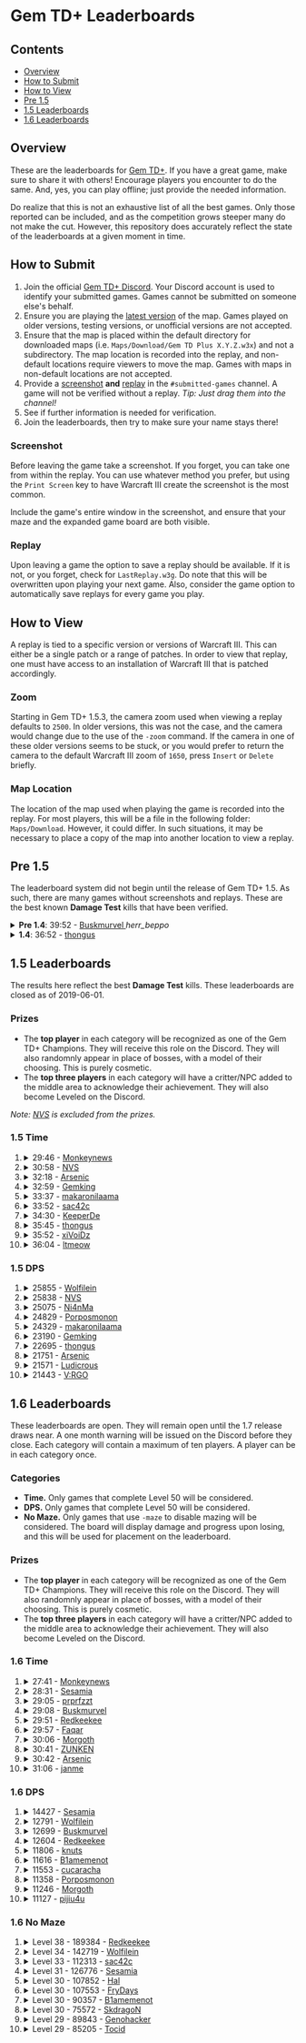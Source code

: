 # Gem TD+ Leaderboards

## Contents

- [Overview](#overview)
- [How to Submit](#how-to-submit)
- [How to View](#how-to-view)
- [Pre 1.5](#pre-15)
- [1.5 Leaderboards](#15-leaderboards)
- [1.6 Leaderboards](#16-leaderboards)

## Overview

These are the leaderboards for [Gem TD+].  If you have a great game, make
sure to share it with others!  Encourage players you encounter to do the
same.  And, yes, you can play offline; just provide the needed information.

Do realize that this is not an exhaustive list of all the best games.  Only
those reported can be included, and as the competition grows steeper many do
not make the cut.  However, this repository does accurately reflect the
state of the leaderboards at a given moment in time.

[Gem TD+]: https://github.com/nvs/gem

## How to Submit

1. Join the official [Gem TD+ Discord].  Your Discord account is used to
   identify your submitted games.  Games cannot be submitted on someone
   else's behalf.
2. Ensure you are playing the [latest version] of the map.  Games played on
   older versions, testing versions, or unofficial versions are not
   accepted.
3. Ensure that the map is placed within the default directory for downloaded
   maps (i.e. `Maps/Download/Gem TD Plus X.Y.Z.w3x`) and not a subdirectory.
   The map location is recorded into the replay, and non-default locations
   require viewers to move the map.  Games with maps in non-default
   locations are not accepted.
4. Provide a [screenshot](#screenshot) **and** [replay](#replay) in the
   `#submitted-games` channel.  A game will not be verified without a
   replay. *Tip: Just drag them into the channel!*
5. See if further information is needed for verification.
6. Join the leaderboards, then try to make sure your name stays there!

[Gem TD+ Discord]: https://discord.gg/PxNNp77
[latest version]: https://github.com/nvs/gem/releases/latest

### Screenshot

Before leaving the game take a screenshot.  If you forget, you can take one
from within the replay.  You can use whatever method you prefer, but using
the `Print Screen` key to have Warcraft III create the screenshot is the
most common.

Include the game's entire window in the screenshot, and ensure that your
maze and the expanded game board are both visible.

### Replay

Upon leaving a game the option to save a replay should be available.  If it
is not, or you forget, check for `LastReplay.w3g`.  Do note that this will
be overwritten upon playing your next game.  Also, consider the game option
to automatically save replays for every game you play.

## How to View

A replay is tied to a specific version or versions of Warcraft III.  This
can either be a single patch or a range of patches.  In order to view that
replay, one must have access to an installation of Warcraft III that is
patched accordingly.

### Zoom

Starting in Gem TD+ 1.5.3, the camera zoom used when viewing a replay
defaults to `2500`.  In older versions, this was not the case, and the
camera would change due to the use of the `-zoom` command.  If the camera in
one of these older versions seems to be stuck, or you would prefer to return
the camera to the default Warcraft III zoom of `1650`, press `Insert` or
`Delete` briefly.

### Map Location

The location of the map used when playing the game is recorded into the
replay.  For most players, this will be a file in the following folder:
`Maps/Download`.  However, it could differ.  In such situations, it may be
necessary to place a copy of the map into another location to view a replay.

## Pre 1.5

The leaderboard system did not begin until the release of Gem TD+ 1.5.  As
such, there are many games without screenshots and replays.  These are the
best known **Damage Test** kills that have been verified.

<details>
<summary><strong>Pre 1.4</strong>: 39:52 -
    <a href="https://discordapp.com/users/148133151678529536">
        Buskmurvel
    </a> <em>herr_beppo</em>
</summary>

- Patch: Unknown.  Most likely 1.26.
- Version: Bryvx's Gem TD 3.1
- Notes: The video says Gem TD 4.0.  However, there is no actual gameplay
  difference between that unofficial version and the last official version
  by Bryvx.  Until Gem TD+ 1.4.0, the gameplay and balance between the
  original Gem TD and that of Gem TD Plus were essentially the same.
- [Video](https://www.youtube.com/watch?v=Mydun82zEX8)

![](other/39_52-herr_beppo.jpg?raw=true)
</details>

<details>
<summary><strong>1.4</strong>: 36:52 -
    <a href="https://discordapp.com/users/299914362695450624">
        thongus
    </a>
</summary>

- Patch: 1.28.5
- Version: [1.4.0]
- [Replay](1.4/36_52-thongus-1.28.5-1.4.0.w3g?raw=true)

![](1.4/36_52-thongus-1.28.5-1.4.0.jpg?raw=true)
</details>

## 1.5 Leaderboards

The results here reflect the best **Damage Test** kills.  These leaderboards
are closed as of 2019-06-01.

[NVS]: https://github.com/nvs

### Prizes

- The **top player** in each category will be recognized as one of the Gem
  TD+ Champions.  They will receive this role on the Discord.  They will
  also randomnly appear in place of bosses, with a model of their choosing.
  This is purely cosmetic.
- The **top three players** in each category will have a critter/NPC added
  to the middle area to acknowledge their achievement.  They will also
  become Leveled on the Discord.

*Note: [NVS] is excluded from the prizes.*

### 1.5 Time

1.  <details>
    <summary>29:46 -
        <a href="https://discordapp.com/users/171314221232029696">
            Monkeynews
        </a>
    </summary>

    - Patch: 1.30.4
    - Version: [1.5.4]
    - [Replay](1.5/time/29_46-Monkeynews-1.30.4-1.5.4.w3g?raw=true)
    - [Video](https://www.youtube.com/watch?v=HG4u4zUayp4)

    ![](1.5/time/29_46-Monkeynews-1.30.4-1.5.4.jpg?raw=true)
    </details>

3.  <details>
    <summary>30:58 -
        <a href="https://discordapp.com/users/136301709113688064">
            NVS
        </a>
    </summary>

    - Patch: 1.31.0
    - Version: [1.5.5]
    - [Replay](1.5/time/30_58-NVS-1.31.0-1.5.5.w3g?raw=true)

    ![](1.5/time/30_58-NVS-1.31.0-1.5.5.jpg?raw=true)
    </details>

2.  <details>
    <summary>32:18 -
        <a href="https://discordapp.com/users/160915097206784009">
            Arsenic
        </a>
    </summary>

    - Patch: 1.30.4
    - Version: [1.5.4]
    - [Replay](1.5/time/32_18-Arsenic-1.30.4-1.5.4.w3g?raw=true)

    ![](1.5/time/32_18-Arsenic-1.30.4-1.5.4.jpg?raw=true)
    </details>

4.  <details>
    <summary>32:59 -
        <a href="https://discordapp.com/users/242683507095109634">
            Gemking
        </a>
    </summary>

    - Patch: 1.30.4
    - Version: [1.5.4]
    - [Replay](1.5/time/32_59-Gemking-1.30.4-1.5.4.w3g?raw=true)

    ![](1.5/time/32_59-Gemking-1.30.4-1.5.4.jpg?raw=true)
    </details>

5.  <details>
    <summary>33:37 -
        <a href="https://discordapp.com/users/235474089815310341">
            makaronilaama
        </a>
    </summary>

    - Patch: 1.30.4
    - Version: [1.5.4]
    - [Replay](1.5/time/33_37-makaronilaama-1.30.4-1.5.4.w3g?raw=true)

    ![](1.5/time/33_37-makaronilaama-1.30.4-1.5.4.jpg?raw=true)
    </details>

6.  <details>
    <summary>33:52 -
        <a href="https://discordapp.com/users/242041566275960832">
            sac42c
        </a>
    </summary>

    - Patch: 1.30.4
    - Version: [1.5.4]
    - [Replay](1.5/time/33_52-sac42c-1.30.4-1.5.4.w3g?raw=true)

    ![](1.5/time/33_52-sac42c-1.30.4-1.5.4.jpg?raw=true)
    </details>

7.  <details>
    <summary>34:30 -
        <a href="https://discordapp.com/users/305710318557069314">
            KeeperDe
        </a>
    </summary>

    - Patch: 1.30.4
    - Version: [1.5.4]
    - [Replay](1.5/time/34_30-KeeperDe-1.5.4-1.30.4.w3g?raw=true)

    ![](1.5/time/34_30-KeeperDe-1.5.4-1.30.4.jpg?raw=true)
    </details>

8.  <details>
    <summary>35:45 -
        <a href="https://discordapp.com/users/299914362695450624">
            thongus
        </a>
    </summary>

    - Patch: 1.30.4
    - Version: [1.5.3]
    - [Replay](1.5/time/35_45-thongus-1.30.4-1.5.3.w3g?raw=true)

    ![](1.5/time/35_45-thongus-1.30.4-1.5.3.jpg?raw=true)
    </details>

9.  <details>
    <summary>35:52 -
        <a href="https://discordapp.com/users/517156281925107723">
            xiVoiDz
        </a>
    </summary>

    - Patch: 1.30.4
    - Version: [1.5.2]
    - [Replay](1.5/time/35_52-xiVoiDz-1.30.4-1.5.2.w3g?raw=true)

    ![](1.5/time/35_52-xiVoiDz-1.30.4-1.5.2.jpg?raw=true)
    </details>

10. <details>
    <summary>36:04 -
        <a href="https://discordapp.com/users/124327547038203904">
            ltmeow
        </a>
    </summary>

    - Patch: 1.30.4
    - Version: [1.5.2]
    - [Replay](1.5/time/36_04-ltmeow-1.30.4-1.5.2.w3g?raw=true)

    ![](1.5/time/36_04-ltmeow-1.30.4-1.5.2.jpg?raw=true)
    </details>

### 1.5 DPS

1.  <details>
    <summary>25855 -
        <a href="https://discordapp.com/users/520945994519543808">
            Wolfilein
        </a>
    </summary>

    - Patch: 1.30.4
    - Version: [1.5.3]
    - [Replay](1.5/dps/25855-Wolfilein-1.30.4-1.5.3.w3g?raw=true)

    ![](1.5/dps/25855-Wolfilein-1.30.4-1.5.3.jpg?raw=true)
    </details>

2.  <details>
    <summary>25838 -
        <a href="https://discordapp.com/users/136301709113688064">
            NVS
        </a>
    </summary>

    - Patch: 1.30.2
    - Version: [1.5.1]
    - [Replay](1.5/dps/25838-NVS-1.30.2-1.5.1.w3g?raw=true)

    ![](1.5/dps/25838-NVS-1.30.2-1.5.1.jpg?raw=true)
    </details>

3.  <details>
    <summary>25075 -
        <a href="https://discordapp.com/users/156087832983633920">
            Ni4nMa
        </a>
    </summary>

    - Patch: 1.30.4
    - Version: [1.5.4]
    - [Replay](1.5/dps/25075-Ni4nMa-1.30.4-1.5.4.w3g?raw=true)

    ![](1.5/dps/25075-Ni4nMa-1.30.4-1.5.4.jpg?raw=true)
    </details>

4.  <details>
    <summary>24829 -
        <a href="https://discordapp.com/users/242718937551339520">
            Porposmonon
        </a>
    </summary>

    - Patch: 1.30.4
    - Version: [1.5.4]
    - [Replay](1.5/dps/24829-Porposmonon-1.30.4-1.5.4.w3g?raw=true)

    ![](1.5/dps/24829-Porposmonon-1.30.4-1.5.4.jpg?raw=true)
    </details>

5.  <details>
    <summary>24329 -
        <a href="https://discordapp.com/users/235474089815310341">
            makaronilaama
        </a>
    </summary>

    - Patch: 1.30.4
    - Version: [1.5.4]
    - [Replay](1.5/dps/24329-makaronilaama-1.30.4-1.5.4.w3g?raw=true)

    ![](1.5/dps/24329-makaronilaama-1.30.4-1.5.4.jpg?raw=true)
    </details>

6.  <details>
    <summary>23190 -
        <a href="https://discordapp.com/users/242683507095109634">
            Gemking
        </a>
    </summary>

    - Patch: 1.30.4
    - Version: [1.5.4]
    - [Replay](1.5/dps/23190-Gemking-1.30.4-1.5.4.w3g?raw=true)

    ![](1.5/dps/23190-Gemking-1.30.4-1.5.4.jpg?raw=true)
    </details>

7.  <details>
    <summary>22695 -
        <a href="https://discordapp.com/users/299914362695450624">
            thongus
        </a>
    </summary>

    - Patch: 1.30.4
    - Version: [1.5.4]
    - [Replay](1.5/dps/22695-thongus-1.30.4-1.5.4.w3g?raw=true)

    ![](1.5/dps/22695-thongus-1.30.4-1.5.4.jpg?raw=true)
    </details>

8.  <details>
    <summary>21751 -
        <a href="https://discordapp.com/users/160915097206784009">
            Arsenic
        </a>
    </summary>

    - Patch: 1.30.4
    - Version: [1.5.4]
    - [Replay](1.5/dps/21751-Arsenic-1.30.4-1.5.4.w3g?raw=true)

    ![](1.5/dps/21751-Arsenic-1.30.4-1.5.4.jpg?raw=true)
    </details>

9.  <details>
    <summary>21571 -
        <a href="https://discordapp.com/users/172426184548810752">
            Ludicrous
        </a>
    </summary>

    - Patch: 1.30.2
    - Version: [1.5.1]
    - [Replay](1.5/dps/21571-Ludicrous-1.30.2-1.5.1.w3g?raw=true)

    ![](1.5/dps/21571-Ludicrous-1.30.2-1.5.1.jpg?raw=true)
    </details>

10. <details>
    <summary>21443 -
        <a href="https://discordapp.com/users/234445811813974017">
            V:RGO
        </a>
    </summary>

    - Patch: 1.30.4
    - Version: [1.5.3]
    - [Replay](1.5/dps/21443-V:RGO-1.30.4-1.5.3.w3g?raw=true)

    ![](1.5/dps/21443-V:RGO-1.30.4-1.5.3.jpg?raw=true)
    </details>

## 1.6 Leaderboards

These leaderboards are open.  They will remain open until the 1.7 release
draws near.  A one month warning will be issued on the Discord before they
close.  Each category will contain a maximum of ten players.  A player can
be in each category once.

### Categories

- **Time.** Only games that complete Level 50 will be considered.
- **DPS.** Only games that complete Level 50 will be considered.
- **No Maze.** Only games that use `-maze` to disable mazing will be
  considered.  The board will display damage and progress upon losing, and
  this will be used for placement on the leaderboard.

### Prizes

- The **top player** in each category will be recognized as one of the Gem
  TD+ Champions.  They will receive this role on the Discord.  They will
  also randomnly appear in place of bosses, with a model of their choosing.
  This is purely cosmetic.
- The **top three players** in each category will have a critter/NPC added
  to the middle area to acknowledge their achievement.  They will also
  become Leveled on the Discord.

### 1.6 Time

1.  <details>
    <summary>27:41 -
        <a href="https://discordapp.com/users/171314221232029696">
            Monkeynews
        </a>
    </summary>

    - Patch: 1.31.1
    - Version: [1.6.3]
    - [Replay](1.6/time/27:41-Monkeynews-1.31.1-1.6.3.w3g?raw=true)

    ![](1.6/time/27:41-Monkeynews-1.31.1-1.6.3.jpg?raw=true)
    </details>

2.  <details>
    <summary>28:31 -
        <a href="https://discordapp.com/users/330183643215429633">
            Sesamia
        </a>
    </summary>

    - Patch: 1.31.1
    - Version: [1.6.5]
    - [Replay](1.6/time/28:31-Sesamia-1.31.1-1.6.5.w3g?raw=true)

    ![](1.6/time/28:31-Sesamia-1.31.1-1.6.5.jpg?raw=true)
    </details>

3.  <details>
    <summary>29:05 -
        <a href="https://discordapp.com/users/145853647052341249">
            prprfzzt
        </a>
    </summary>

    - Patch: 1.31.1
    - Version: [1.6.5]
    - [Replay](1.6/time/29:05-prprfzzt-1.31.1-1.6.5.w3g?raw=true)

    ![](1.6/time/29:05-prprfzzt-1.31.1-1.6.5.jpg?raw=true)
    </details>

4.  <details>
    <summary>29:08 -
        <a href="https://discordapp.com/users/148133151678529536">
            Buskmurvel
        </a>
    </summary>

    - Patch: 1.31.1
    - Version: [1.6.3]
    - [Replay](1.6/time/29:08-Buskmurvel-1.31.1-1.6.3.w3g?raw=true)

    ![](1.6/time/29:08-Buskmurvel-1.31.1-1.6.3.jpg?raw=true)
    </details>

5.  <details>
    <summary>29:51 -
        <a href="https://discordapp.com/users/104819373297901568">
            Redkeekee
        </a>
    </summary>

    - Patch: 1.31.1
    - Version: [1.6.6]
    - [Replay](1.6/time/29:51-Redkeekee-1.31.1-1.6.6.w3g?raw=true)

    ![](1.6/time/29:51-Redkeekee-1.31.1-1.6.6.jpg?raw=true)
    </details>

6.  <details>
    <summary>29:57 -
        <a href="https://discordapp.com/users/417051812152082453">
            Faqar
        </a>
    </summary>

    - Patch: 1.31.1
    - Version: [1.6.7]
    - [Replay](1.6/time/29:57-Faqar-1.31.1-1.6.7.w3g?raw=true)

    ![](1.6/time/29:57-Faqar-1.31.1-1.6.7.jpg?raw=true)
    </details>

7.  <details>
    <summary>30:06 -
        <a href="https://discordapp.com/users/248561283467706368">
            Morgoth
        </a>
    </summary>

    - Patch: 1.31.1
    - Version: [1.6.6]
    - [Replay](1.6/time/30:06-Morgoth-1.31.1-1.6.6.w3g?raw=true)

    ![](1.6/time/30:06-Morgoth-1.31.1-1.6.6.jpg?raw=true)
    </details>

8.  <details>
    <summary>30:41 -
        <a href="https://discordapp.com/users/160915097206784009">
            ZUNKEN
        </a>
    </summary>

    - Patch: 1.31.1
    - Version: [1.6.7]
    - [Replay](1.6/time/30:41-ZUNKEN-1.31.1-1.6.7.w3g?raw=true)

    ![](1.6/time/30:41-ZUNKEN-1.31.1-1.6.7.jpg?raw=true)
    </details>

9.  <details>
    <summary>30:42 -
        <a href="https://discordapp.com/users/160915097206784009">
            Arsenic
        </a>
    </summary>

    - Patch: 1.31.1
    - Version: [1.6.5]
    - [Replay](1.6/time/30:42-Arsenic-1.31.1-1.6.5.w3g?raw=true)

    ![](1.6/time/30:42-Arsenic-1.31.1-1.6.5.jpg?raw=true)
    </details>

10. <details>
    <summary>31:06 -
        <a href="https://discordapp.com/users/346841019113013248">
            janme
        </a>
    </summary>

    - Patch: 1.31.1
    - Version: [1.6.6]
    - [Replay](1.6/time/31:06-hashstit-1.31.1-1.6.6.w3g?raw=true)

    ![](1.6/time/31:06-hashstit-1.31.1-1.6.6.jpg?raw=true)
    </details>

### 1.6 DPS

1.  <details>
    <summary>14427 -
        <a href="https://discordapp.com/users/330183643215429633">
            Sesamia
        </a>
    </summary>

    - Patch: 1.31.1
    - Version: [1.6.6]
    - [Replay](1.6/dps/14427-Sesamia-1.31.1-1.6.6.w3g?raw=true)

    ![](1.6/dps/14427-Sesamia-1.31.1-1.6.6.jpg?raw=true)
    </details>

2.  <details>
    <summary>12791 -
        <a href="https://discordapp.com/users/520945994519543808">
            Wolfilein
        </a>
    </summary>

    - Patch: 1.31.1
    - Version: [1.6.7]
    - [Replay](1.6/dps/12791-Wolfilein-1.31.1-1.6.7.w3g?raw=true)

    ![](1.6/dps/12791-Wolfilein-1.31.1-1.6.7.jpg?raw=true)
    </details>

3.  <details>
    <summary>12699 -
        <a href="https://discordapp.com/users/148133151678529536">
            Buskmurvel
        </a>
    </summary>

    - Patch: 1.31.1
    - Version: [1.6.5]
    - [Replay](1.6/dps/12699-Buskmurvel-1.31.1-1.6.5.w3g?raw=true)

    ![](1.6/dps/12699-Buskmurvel-1.31.1-1.6.5.jpg?raw=true)
    </details>

4.  <details>
    <summary>12604 -
        <a href="https://discordapp.com/users/104819373297901568">
            Redkeekee
        </a>
    </summary>

    - Patch: 1.31.1
    - Version: [1.6.7]
    - [Replay](1.6/dps/12604-Redkeekee-1.31.1-1.6.7.w3g?raw=true)

    ![](1.6/dps/12604-Redkeekee-1.31.1-1.6.7.jpg?raw=true)
    </details>

5.  <details>
    <summary>11806 -
        <a href="https://discordapp.com/users/175430560691257344">
            knuts
        </a>
    </summary>

    - Patch: 1.31.1
    - Version: [1.6.3]
    - [Replay](1.6/dps/11806-knuts-1.31.1-1.6.3.w3g?raw=true)

    ![](1.6/dps/11806-knuts-1.31.1-1.6.3.jpg?raw=true)
    </details>

6.  <details>
    <summary>11616 -
        <a href="https://discordapp.com/users/278998936780406784">
            B1amemenot
        </a>
    </summary>

    - Patch: 1.31.1
    - Version: [1.6.7]
    - [Replay](1.6/dps/11616-B1ameMeNot-1.31.1-1.6.7.w3g?raw=true)

    ![](1.6/dps/11616-B1ameMeNot-1.31.1-1.6.7.jpg?raw=true)
    </details>

7.  <details>
    <summary>11553 -
        <a href="https://discordapp.com/users/474330320167239702">
            cucaracha
        </a>
    </summary>

    - Patch: 1.31.1
    - Version: [1.6.5]
    - [Replay](1.6/dps/11553-cucaracha-1.31.1-1.6.5.w3g?raw=true)

    ![](1.6/dps/11553-cucaracha-1.31.1-1.6.5.jpg?raw=true)
    </details>

8.  <details>
    <summary>11358 -
        <a href="https://discordapp.com/users/242718937551339520">
            Porposmonon
        </a>
    </summary>

    - Patch: 1.31.1
    - Version: [1.6.0]
    - [Replay](1.6/dps/11358-Porposmonon-1.31.1-1.6.0.w3g?raw=true)

    ![](1.6/dps/11358-Porposmonon-1.31.1-1.6.0.jpg?raw=true)
    </details>

9.  <details>
    <summary>11246 -
        <a href="https://discordapp.com/users/248561283467706368">
            Morgoth
        </a>
    </summary>

    - Patch: 1.31.1
    - Version: [1.6.6]
    - [Replay](1.6/dps/11246-Morgoth-1.31.1-1.6.6.w3g?raw=true)

    ![](1.6/dps/11246-Morgoth-1.31.1-1.6.6.jpg?raw=true)
    </details>

10. <details>
    <summary>11127 -
        <a href="https://discordapp.com/users/332326960283779073">
            pijiu4u
        </a>
    </summary>

    - Patch: 1.31.1
    - Version: [1.6.6]
    - [Replay](1.6/dps/11127-pijiu4u-1.31.1-1.6.6.w3g?raw=true)

    ![](1.6/dps/11127-pijiu4u-1.31.1-1.6.6.jpg?raw=true)
    </details>

### 1.6 No Maze

1.  <details>
    <summary>Level 38 - 189384 -
        <a href="https://discordapp.com/users/104819373297901568">
            Redkeekee
        </a>
    </summary>

    - Patch: 1.31.1
    - Version: [1.6.5]
    - [Replay](1.6/no-maze/38_189384-Redkeekee-1.31.1-1.6.5.w3g?raw=true)

    ![](1.6/no-maze/38_189384-Redkeekee-1.31.1-1.6.5.jpg?raw=true)
    </details>

2.  <details>
    <summary>Level 34 - 142719 -
        <a href="https://discordapp.com/users/520945994519543808">
            Wolfilein
        </a>
    </summary>

    - Patch: 1.31.1
    - Version: [1.6.5]
    - [Replay](1.6/no-maze/34_142719-Wolfilein-1.31.1-1.6.5.w3g?raw=true)

    ![](1.6/no-maze/34_142719-Wolfilein-1.31.1-1.6.5.jpg?raw=true)
    </details>

3.  <details>
    <summary>Level 33 - 112313 -
        <a href="https://discordapp.com/users/242041566275960832">
            sac42c
        </a>
    </summary>

    - Patch: 1.31.1
    - Version: [1.6.5]
    - [Replay](1.6/no-maze/33_112313-sac42c-1.31.1-1.6.5.w3g?raw=true)

    ![](1.6/no-maze/33_112313-sac42c-1.31.1-1.6.5.jpg?raw=true)
    </details>

4.  <details>
    <summary>Level 31 - 126776 -
        <a href="https://discordapp.com/users/330183643215429633">
            Sesamia
        </a>
    </summary>

    - Patch: 1.31.1
    - Version: [1.6.5]
    - [Replay](1.6/no-maze/31_126776-Sesamia-1.31.1-1.6.5.w3g?raw=true)

    ![](1.6/no-maze/31_126776-Sesamia-1.31.1-1.6.5.jpg?raw=true)
    </details>

5.  <details>
    <summary>Level 30 - 107852 -
        <a href="https://discordapp.com/users/108427582340358144">
            Hal
        </a>
    </summary>

    - Patch: 1.31.1
    - Version: [1.6.5]
    - [Replay](1.6/no-maze/30_107852-Hal-1.31.1-1.6.5.w3g?raw=true)

    ![](1.6/no-maze/30_107852-Hal-1.31.1-1.6.5.jpg?raw=true)
    </details>

6.  <details>
    <summary>Level 30 - 107553 -
        <a href="https://discordapp.com/users/269810827706630146">
            FryDays
        </a>
    </summary>

    - Patch: 1.31.1
    - Version: [1.6.5]
    - [Replay](1.6/no-maze/30_107553-FryDays-1.31.1-1.6.5.w3g?raw=true)

    ![](1.6/no-maze/30_107553-FryDays-1.31.1-1.6.5.jpg?raw=true)
    </details>

7.  <details>
    <summary>Level 30 - 90357 -
        <a href="https://discordapp.com/users/278998936780406784">
            B1amemenot
        </a>
    </summary>

    - Patch: 1.31.1
    - Version: [1.6.6]
    - [Replay](1.6/no-maze/30_90357-B1ameMeNot-1.31.1-1.6.6.w3g?raw=true)

    ![](1.6/no-maze/30_90357-B1ameMeNot-1.31.1-1.6.6.jpg?raw=true)
    </details>

8.  <details>
    <summary>Level 30 - 75572 -
        <a href="https://discordapp.com/users/116603375210070021">
            SkdragoN
        </a>
    </summary>

    - Patch: 1.31.1
    - Version: [1.6.5]
    - [Replay](1.6/no-maze/30_75572-SkdragoN-1.31.1-1.6.5.w3g?raw=true)

    ![](1.6/no-maze/30_75572-SkdragoN-1.31.1-1.6.5.jpg?raw=true)
    </details>

9.  <details>
    <summary>Level 29 - 89843 -
        <a href="https://discordapp.com/users/124966970763378693">
            Genohacker
        </a>
    </summary>

    - Patch: 1.31.1
    - Version: [1.6.5]
    - [Replay](1.6/no-maze/29_89843-Genohacker-1.31.1-1.6.5.w3g?raw=true)

    ![](1.6/no-maze/29_89843-Genohacker-1.31.1-1.6.5.jpg?raw=true)
    </details>

10. <details>
    <summary>Level 29 - 85205 -
        <a href="https://discordapp.com/users/266942257649680385">
            Tocid
        </a>
    </summary>

    - Patch: 1.31.1
    - Version: [1.6.3]
    - [Replay](1.6/no-maze/29_85205-Tocid-1.31.1-1.6.3.w3g?raw=true)

    ![](1.6/no-maze/29_85205-Tocid-1.31.1-1.6.3.jpg?raw=true)
    </details>

[1.4.0]: https://github.com/nvs/gem/releases/tag/v1.4.0
[1.5.1]: https://github.com/nvs/gem/releases/tag/v1.5.1
[1.5.2]: https://github.com/nvs/gem/releases/tag/v1.5.2
[1.5.3]: https://github.com/nvs/gem/releases/tag/v1.5.3
[1.5.4]: https://github.com/nvs/gem/releases/tag/v1.5.4
[1.5.5]: https://github.com/nvs/gem/releases/tag/v1.5.5
[1.6.0]: https://github.com/nvs/gem/releases/tag/v1.6.0
[1.6.1]: https://github.com/nvs/gem/releases/tag/v1.6.1
[1.6.2]: https://github.com/nvs/gem/releases/tag/v1.6.2
[1.6.3]: https://github.com/nvs/gem/releases/tag/v1.6.3
[1.6.4]: https://github.com/nvs/gem/releases/tag/v1.6.4
[1.6.5]: https://github.com/nvs/gem/releases/tag/v1.6.5
[1.6.6]: https://github.com/nvs/gem/releases/tag/v1.6.6
[1.6.7]: https://github.com/nvs/gem/releases/tag/v1.6.7
